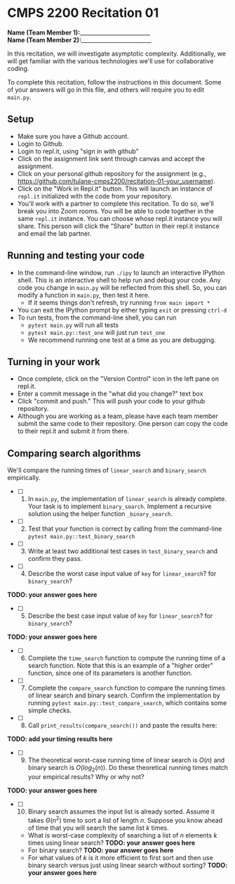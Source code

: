 # CMPS 2200  Recitation 01

**Name (Team Member 1):**_________________________  
**Name (Team Member 2):**_________________________

In this recitation, we will investigate asymptotic complexity. Additionally, we will get familiar with the various technologies we'll use for collaborative coding.

To complete this recitation, follow the instructions in this document. Some of your answers will go in this file, and others will require you to edit `main.py`.


## Setup
- Make sure you have a Github account.
- Login to Github.
- Login to repl.it, using "sign in with github"
- Click on the assignment link sent through canvas and accept the assignment.
- Click on your personal github repository for the assignment (e.g., https://github.com/tulane-cmps2200/recitation-01-your_username).
- Click on the "Work in Repl.it" button. This will launch an instance of `repl.it` initialized with the code from your repository.
- You'll work with a partner to complete this recitation. To do so, we'll break you into Zoom rooms. You will be able to code together in the same `repl.it` instance. You can choose whose repl.it instance you will share. This person will click the "Share" button in their repl.it instance and email the lab partner.

## Running and testing your code
- In the command-line window, run `./ipy` to launch an interactive IPython shell. This is an interactive shell to help run and debug your code. Any code you change in `main.py` will be reflected from this shell. So, you can modify a function in `main.py`, then test it here.
  + If it seems things don't refresh, try running `from main import *`
- You can exit the IPython prompt by either typing `exit` or pressing `ctrl-d`
- To run tests, from the command-line shell, you can run
  + `pytest main.py` will run all tests
  + `pytest main.py::test_one` will just run `test_one`
  + We recommend running one test at a time as you are debugging.

## Turning in your work

- Once complete, click on the "Version Control" icon in the left pane on repl.it.
- Enter a commit message in the "what did you change?" text box
- Click "commit and push." This will push your code to your github repository.
- Although you are working as a team, please have each team member submit the same code to their repository. One person can copy the code to their repl.it and submit it from there.

## Comparing search algorithms

We'll compare the running times of `linear_search` and `binary_search` empirically.

- [ ] 1. In `main.py`, the implementation of `linear_search` is already complete. Your task is to implement `binary_search`. Implement a recursive solution using the helper function `_binary_search`. 

- [ ] 2. Test that your function is correct by calling from the command-line `pytest main.py::test_binary_search`

- [ ] 3. Write at least two additional test cases in `test_binary_search` and confirm they pass.

- [ ] 4. Describe the worst case input value of `key` for `linear_search`? for `binary_search`? 

**TODO: your answer goes here**

- [ ] 5. Describe the best case input value of `key` for `linear_search`? for `binary_search`? 

**TODO: your answer goes here**

- [ ] 6. Complete the `time_search` function to compute the running time of a search function. Note that this is an example of a "higher order" function, since one of its parameters is another function.

- [ ] 7. Complete the `compare_search` function to compare the running times of linear search and binary search. Confirm the implementation by running `pytest main.py::test_compare_search`, which contains some simple checks.

- [ ] 8. Call `print_results(compare_search())` and paste the results here:

**TODO: add your timing results here**

- [ ] 9. The theoretical worst-case running time of linear search is $O(n)$ and binary search is $O(log_2(n))$. Do these theoretical running times match your empirical results? Why or why not?

**TODO: your answer goes here**

- [ ] 10. Binary search assumes the input list is already sorted. Assume it takes $\Theta(n^2)$ time to sort a list of length $n$. Suppose you know ahead of time that you will search the same list $k$ times. 
  + What is worst-case complexity of searching a list of $n$ elements $k$ times using linear search? **TODO: your answer goes here**
  + For binary search? **TODO: your answer goes here**
  + For what values of $k$ is it more efficient to first sort and then use binary search versus just using linear search without sorting? **TODO: your answer goes here**
